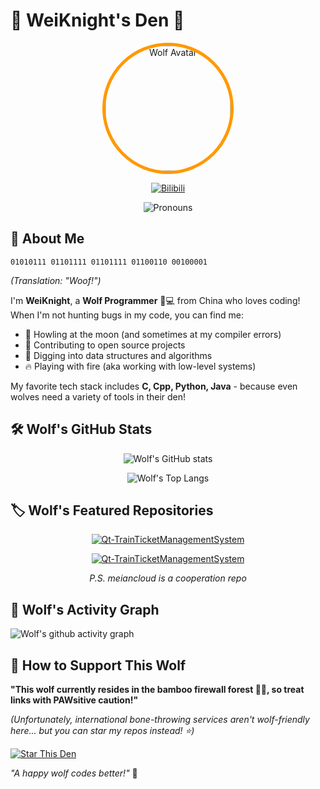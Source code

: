 # 🐺 WeiKnight's Den 🐾

<div align="center">
  <img src="https://avatars.githubusercontent.com/u/84631479?v=4" alt="Wolf Avatar" width="200" style="border-radius: 50%; border: 5px solid #ff9900;"/>
  
[![Bilibili](https://img.shields.io/badge/-Bilibili_Channel-%23FF8EB7?style=flat&logo=bilibili&logoColor=white)](https://space.bilibili.com/422502377)  
<!-- [![Weibo](https://img.shields.io/badge/-Weibo-%23E6162D?style=flat&logo=sina-weibo&logoColor=white)](https://weibo.com/u/yourID)   -->
<!-- [![Zhihu](https://img.shields.io/badge/-Zhihu_Q&A-%230066FF?style=flat&logo=zhihu&logoColor=white)](https://www.zhihu.com/people/yourID) -->
<!-- [![Xiaohongshu](https://img.shields.io/badge/-Xiaohongshu_Notes-%23FF2442?style=flat&logo=xiaohongshu&logoColor=white)](https://www.xiaohongshu.com/user/profile/yourID) -->
![Pronouns](https://img.shields.io/badge/Pronouns-He/Him-%23FFA500?style=flat)  
</div>

## 🐾 About Me

```wolf
01010111 01101111 01101111 01100110 00100001 
```
*(Translation: "Woof!")*

I'm **WeiKnight**, a **Wolf Programmer** 🐺💻 from China who loves coding! When I'm not hunting bugs in my code, you can find me:

- 🌙 Howling at the moon (and sometimes at my compiler errors)
- 🐾 Contributing to open source projects
- 🦴 Digging into data structures and algorithms
- 🔥 Playing with fire (aka working with low-level systems)

My favorite tech stack includes **C, Cpp, Python, Java** - because even wolves need a variety of tools in their den!

## 🛠️ Wolf's GitHub Stats

<div align="center">

![Wolf's GitHub stats](https://github-readme-stats.vercel.app/api?username=weiknight0&show_icons=true&theme=radical)

</div>
<div align="center">

![Wolf's Top Langs](https://github-readme-stats.vercel.app/api/top-langs/?username=weiknight0&layout=donut&theme=radical)
</div>

## 🏷️ Wolf's Featured Repositories

<div align="center">
  
[![Qt-TrainTicketManagementSystem](https://github-readme-stats.vercel.app/api/pin/?username=weiknight0&repo=Qt-TrainTicketManagementSystem&theme=radical)](https://github.com/WeiKnight0/Qt-TrainTicketManagementSystem)

</div>
<div align="center">

[![Qt-TrainTicketManagementSystem](https://github-readme-stats.vercel.app/api/pin/?username=r1Way&repo=meiancloud&theme=radical)](https://github.com/r1Way/meiancloud)

*P.S. meiancloud is a cooperation repo*

</div>

## 🌙 Wolf's Activity Graph

![Wolf's github activity graph](https://github-readme-activity-graph.vercel.app/graph?username=weiknight0&theme=react)

## 🐺 How to Support This Wolf

**"This wolf currently resides in the bamboo firewall forest 🌳🔥, so treat links with PAWsitive caution!"**

*(Unfortunately, international bone-throwing services aren't wolf-friendly here... but you can star my repos instead! ⭐)*

[![Star This Den](https://img.shields.io/badge/-Star_My_Repos-%23FFCC00?style=for-the-badge&logo=github&logoColor=white)](https://github.com/weiknight0?tab=repositories)

*"A happy wolf codes better!"* 🐾